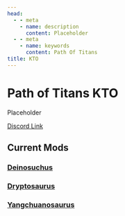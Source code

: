 ```yaml
---
head:
  - - meta
    - name: description
      content: Placeholder
  - - meta
    - name: keywords
      content: Path Of Titans
title: KTO
---
```


# Path of Titans KTO

Placeholder

[Discord Link](#)

## Current Mods

### [Deinosuchus](./Path-of-Titans-KTODeino)

### [Dryptosaurus](./Path-of-Titans-KTODrypto)

### [Yangchuanosaurus](./Path-of-Titans-KTOYang)
